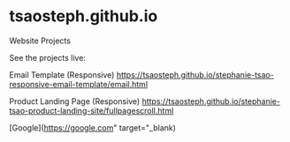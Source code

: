 # tsaosteph.github.io
Website Projects

See the projects live:

Email Template (Responsive)
https://tsaosteph.github.io/stephanie-tsao-responsive-email-template/email.html

Product Landing Page (Responsive)
https://tsaosteph.github.io/stephanie-tsao-product-landing-site/fullpagescroll.html

[Google](https://google.com" target="_blank)
